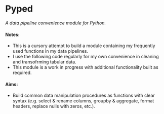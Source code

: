 # **Pyped**
*A data pipeline convenience module for Python.*

#### Notes:
- This is a cursory attempt to build a module containing my frequently used functions in my data pipelines.
- I use the following code regularly for my own convenience in cleaning and transofrming tabular data.
- This module is a work in progress with additional functionality built as required.

#### Aims:
- Build common data manipulation procedures as functions with clear syntax (e.g. select & rename columns, groupby & aggregate, format headers, replace nulls with zeros, etc.).
